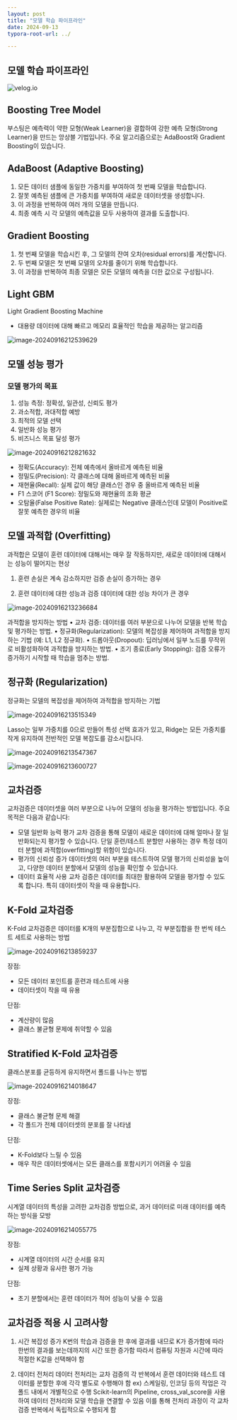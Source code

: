 ```yaml
---
layout: post
title: "모델 학습 파이프라인"
date: 2024-09-13
typora-root-url: ../

---
```


## 모델 학습 파이프라인

![velog.io](/assets/img/image.png)

## Boosting Tree Model

부스팅은 예측력이 약한 모형(Weak Learner)을 결합하여 강한 예측 모형(Strong Learner)을 만드는 앙상블 기법입니다. 주요 알고리즘으로는 AdaBoost와 Gradient Boosting이 있습니다.

## AdaBoost (Adaptive Boosting)

1. 모든 데이터 샘플에 동일한 가중치를 부여하여 첫 번째 모델을 학습합니다.
2. 잘못 예측된 샘플에 큰 가중치를 부여하여 새로운 데이터셋을 생성합니다.
3. 이 과정을 반복하여 여러 개의 모델을 만듭니다.
4. 최종 예측 시 각 모델의 예측값을 모두 사용하여 결과를 도출합니다.

## Gradient Boosting

1. 첫 번째 모델을 학습시킨 후, 그 모델의 잔여 오차(residual errors)를 계산합니다.
2. 두 번째 모델은 첫 번째 모델의 오차를 줄이기 위해 학습합니다.
3. 이 과정을 반복하여 최종 모델은 모든 모델의 예측을 더한 값으로 구성됩니다.

## Light GBM

Light Gradient Boosting Machine

- 대용량 데이터에 대해 빠르고 메모리 효율적인 학습을 제공하는 알고리즘

![image-20240916212539629](/assets/img/image-20240916212539629.png)

## 모델 성능 평가

### 모델 평가의 목표

1. 성능 측정: 정확성, 일관성, 신뢰도 평가
2. 과소적합, 과대적합 예방
3. 최적의 모델 선택
4. 일반화 성능 평가
5. 비즈니스 목표 달성 평가

![image-20240916212821632](/assets/img/image-20240916212821632.png)

- 정확도(Accuracy): 전체 예측에서 올바르게 예측된 비율
- 정밀도(Precision): 각 클래스에 대해 올바르게 예측된 비율
- 재현율(Recall): 실제 값이 해당 클래스인 경우 중 올바르게 예측된 비율
- F1 스코어 (F1 Score): 정밀도와 재현율의 조화 평균
- 오탐율(False Positive Rate): 실제로는 Negative 클래스인데 모델이 Positive로 잘못 예측한 경우의 비율


## 모델 과적합 (Overfitting)

과적합은 모델이 훈련 데이터에 대해서는 매우 잘 작동하지만, 새로운 데이터에 대해서는 성능이 떨어지는 현상

1. 훈련 손실은 계속 감소하지만 검증 손실이 증가하는 경우

2. 훈련 데이터에 대한 성능과 검증 데이터에 대한 성능 차이가 큰 경우

![image-20240916213236684](/assets/img/image-20240916213236684.png)

과적합을 방지하는 방법
• 교차 검증: 데이터를 여러 부분으로 나누어 모델을 반복 학습 및 평가하는 방법.
• 정규화(Regularization): 모델의 복잡성을 제어하여 과적합을 방지하는 기법 (예: L1, L2 정규화).
• 드롭아웃(Dropout): 딥러닝에서 일부 노드를 무작위로 비활성화하여 과적합을 방지하는 방법.
• 조기 종료(Early Stopping): 검증 오류가 증가하기 시작할 때 학습을 멈추는 방법.

## 정규화 (Regularization)

정규화는 모델의 복잡성을 제어하여 과적합을 방지하는 기법

![image-20240916213515349](/assets/img/image-20240916213515349.png)

Lasso는 일부 가중치를 0으로 만들어 특성 선택 효과가 있고, Ridge는 모든 가중치를 작게 유지하여 전반적인 모델 복잡도를 감소시킵니다.

![image-20240916213547367](/assets/img/image-20240916213547367.png)

![image-20240916213600727](/assets/img/image-20240916213600727.png)

## 교차검증

교차검증은 데이터셋을 여러 부분으로 나누어 모델의 성능을 평가하는 방법입니다. 주요 목적은 다음과 같습니다:

- 모델 일반화 능력 평가
  교차 검증을 통해 모델이 새로운 데이터에 대해 얼마나 잘 일반화되는지 평가할 수 있습니다. 단일 훈련/테스트 분할만 사용하는 경우 특정 데이터 분할에 과적합(overfitting)할 위험이 있습니다.
- 평가의 신뢰성 증가
  데이터셋의 여러 부분을 테스트하여 모델 평가의 신뢰성을 높이고, 다양한 데이터 분할에서 모델의 성능을 확인할 수 있습니다.
- 데이터 효율적 사용
  교차 검증은 데이터를 최대한 활용하여 모델을 평가할 수 있도록 합니다. 특히 데이터셋이 작을 때 유용합니다.

## K-Fold 교차검증

K-Fold 교차검증은 데이터를 K개의 부분집합으로 나누고, 각 부분집합을 한 번씩 테스트 세트로 사용하는 방법

![image-20240916213859237](/assets/img/image-20240916213859237.png)

장점:

- 모든 데이터 포인트를 훈련과 테스트에 사용
- 데이터셋이 작을 때 유용

단점:

- 계산량이 많음
- 클래스 불균형 문제에 취약할 수 있음

## Stratified K-Fold 교차검증

클래스분포를 균등하게 유지하면서 폴드를 나누는 방법

![image-20240916214018647](/assets/img/image-20240916214018647.png)

장점:

- 클래스 불균형 문제 해결
- 각 폴드가 전체 데이터셋의 분포를 잘 나타냄

단점:

- K-Fold보다 느릴 수 있음
- 매우 작은 데이터셋에서는 모든 클래스를 포함시키기 어려울 수 있음

## Time Series Split 교차검증

시계열 데이터의 특성을 고려한 교차검증 방법으로, 과거 데이터로 미래 데이터를 예측하는 방식을 모방

![image-20240916214055775](/assets/img/image-20240916214055775.png)

장점:

- 시계열 데이터의 시간 순서를 유지
- 실제 상황과 유사한 평가 가능

단점:

- 초기 분할에서는 훈련 데이터가 적어 성능이 낮을 수 있음

## 교차검증 적용 시 고려사항

1. 시간 복잡성 증가
K번의 학습과 검증을 한 후에 결과를 내므로 K가 증가함에 따라 한번의 결과를 보는데까지의 시간 또한 증가함
따라서 컴퓨팅 자원과 시간에 따라 적절한 K값을 선택해야 함

2. 데이터 전처리
데이터 전처리는 교차 검증의 각 반복에서 훈련 데이터와 테스트 데이터를 분할한 후에 각각 별도로 수행해야 함
ex) 스케일링, 인코딩 등의 작업은 각 폴드 내에서 개별적으로 수행
Scikit-learn의 Pipeline, cross_val_score을 사용하여 데이터 전처리와 모델 학습을 연결할 수 있음 이를 통해 전처리 과정이 각 교차 검증 반복에서 독립적으로 수행되게 함
